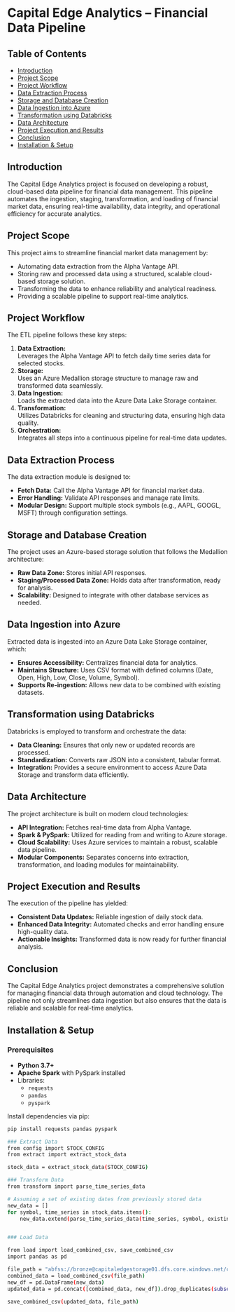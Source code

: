 # Capital Edge Analytics – Financial Data Pipeline


## Table of Contents

- [Introduction](#introduction)
- [Project Scope](#project-scope)
- [Project Workflow](#project-workflow)
- [Data Extraction Process](#data-extraction-process)
- [Storage and Database Creation](#storage-and-database-creation)
- [Data Ingestion into Azure](#data-ingestion-into-azure)
- [Transformation using Databricks](#transformation-using-databricks)
- [Data Architecture](#data-architecture)
- [Project Execution and Results](#project-execution-and-results)
- [Conclusion](#conclusion)
- [Installation & Setup](#installation--setup)

## Introduction

The Capital Edge Analytics project is focused on developing a robust, cloud-based data pipeline for financial data management. This pipeline automates the ingestion, staging, transformation, and loading of financial market data, ensuring real-time availability, data integrity, and operational efficiency for accurate analytics.

## Project Scope

This project aims to streamline financial market data management by:
- Automating data extraction from the Alpha Vantage API.
- Storing raw and processed data using a structured, scalable cloud-based storage solution.
- Transforming the data to enhance reliability and analytical readiness.
- Providing a scalable pipeline to support real-time analytics.

## Project Workflow

The ETL pipeline follows these key steps:
1. **Data Extraction:**  
   Leverages the Alpha Vantage API to fetch daily time series data for selected stocks.
2. **Storage:**  
   Uses an Azure Medallion storage structure to manage raw and transformed data seamlessly.
3. **Data Ingestion:**  
   Loads the extracted data into the Azure Data Lake Storage container.
4. **Transformation:**  
   Utilizes Databricks for cleaning and structuring data, ensuring high data quality.
5. **Orchestration:**  
   Integrates all steps into a continuous pipeline for real-time data updates.

## Data Extraction Process

The data extraction module is designed to:
- **Fetch Data:** Call the Alpha Vantage API for financial market data.
- **Error Handling:** Validate API responses and manage rate limits.
- **Modular Design:** Support multiple stock symbols (e.g., AAPL, GOOGL, MSFT) through configuration settings.

## Storage and Database Creation

The project uses an Azure-based storage solution that follows the Medallion architecture:
- **Raw Data Zone:** Stores initial API responses.
- **Staging/Processed Data Zone:** Holds data after transformation, ready for analysis.
- **Scalability:** Designed to integrate with other database services as needed.

## Data Ingestion into Azure

Extracted data is ingested into an Azure Data Lake Storage container, which:
- **Ensures Accessibility:** Centralizes financial data for analytics.
- **Maintains Structure:** Uses CSV format with defined columns (Date, Open, High, Low, Close, Volume, Symbol).
- **Supports Re-ingestion:** Allows new data to be combined with existing datasets.

## Transformation using Databricks

Databricks is employed to transform and orchestrate the data:
- **Data Cleaning:** Ensures that only new or updated records are processed.
- **Standardization:** Converts raw JSON into a consistent, tabular format.
- **Integration:** Provides a secure environment to access Azure Data Storage and transform data efficiently.

## Data Architecture

The project architecture is built on modern cloud technologies:
- **API Integration:** Fetches real-time data from Alpha Vantage.
- **Spark & PySpark:** Utilized for reading from and writing to Azure storage.
- **Cloud Scalability:** Uses Azure services to maintain a robust, scalable data pipeline.
- **Modular Components:** Separates concerns into extraction, transformation, and loading modules for maintainability.

## Project Execution and Results

The execution of the pipeline has yielded:
- **Consistent Data Updates:** Reliable ingestion of daily stock data.
- **Enhanced Data Integrity:** Automated checks and error handling ensure high-quality data.
- **Actionable Insights:** Transformed data is now ready for further financial analysis.

## Conclusion

The Capital Edge Analytics project demonstrates a comprehensive solution for managing financial data through automation and cloud technology. The pipeline not only streamlines data ingestion but also ensures that the data is reliable and scalable for real-time analytics.

## Installation & Setup

### Prerequisites

- **Python 3.7+**
- **Apache Spark** with PySpark installed
- Libraries:
  - `requests`
  - `pandas`
  - `pyspark`

Install dependencies via pip:

```bash
pip install requests pandas pyspark

### Extract Data
from config import STOCK_CONFIG
from extract import extract_stock_data

stock_data = extract_stock_data(STOCK_CONFIG)

### Transform Data
from transform import parse_time_series_data

# Assuming a set of existing dates from previously stored data
new_data = []
for symbol, time_series in stock_data.items():
    new_data.extend(parse_time_series_data(time_series, symbol, existing_dates))


### Load Data

from load import load_combined_csv, save_combined_csv
import pandas as pd

file_path = "abfss://bronze@capitaledgestorage01.dfs.core.windows.net/combined.csv"
combined_data = load_combined_csv(file_path)
new_df = pd.DataFrame(new_data)
updated_data = pd.concat([combined_data, new_df]).drop_duplicates(subset=["Date", "Symbol"])

save_combined_csv(updated_data, file_path)


